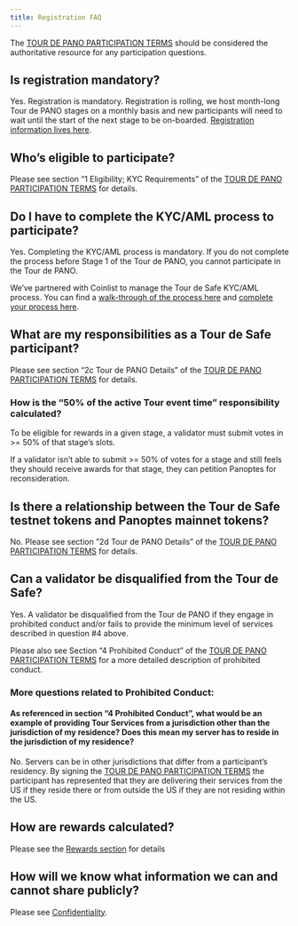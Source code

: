 ```yaml
---
title: Registration FAQ
---
```


The [TOUR DE PANO PARTICIPATION TERMS](https://drive.google.com/a/solana.com/file/d/15ueLG6VJoQ5Hx4rnpjFeuL3pG5DbrBbE/view?usp=sharing) should be considered the authoritative resource for any participation questions.

## Is registration mandatory?

Yes. Registration is mandatory. Registration is rolling, we host month-long Tour de PANO stages on a monthly basis and new participants will need to wait until the start of the next stage to be on-boarded. [Registration information lives here](how-to-register.md).

## Who’s eligible to participate?

Please see section “1 Eligibility; KYC Requirements” of the [TOUR DE PANO PARTICIPATION TERMS](https://drive.google.com/a/solana.com/file/d/15ueLG6VJoQ5Hx4rnpjFeuL3pG5DbrBbE/view?usp=sharing) for details.

## Do I have to complete the KYC/AML process to participate?

Yes. Completing the KYC/AML process is mandatory. If you do not complete the process before Stage 1 of the Tour de PANO, you cannot participate in the Tour de PANO.

We’ve partnered with Coinlist to manage the Tour de Safe KYC/AML process. You can find a [walk-through of the process here](https://docs.google.com/presentation/d/1gz8e34piUzzwzCMKwVrKKbZiPXV64Uq2-Izt4-VcMR4/) and [complete your process here](https://docs.google.com/presentation/d/1gz8e34piUzzwzCMKwVrKKbZiPXV64Uq2-Izt4-VcMR4/edit#slide=id.g5dff17f5e5_0_44).

## What are my responsibilities as a Tour de Safe participant?

Please see section “2c Tour de PANO Details” of the [TOUR DE PANO PARTICIPATION TERMS](https://drive.google.com/file/d/15ueLG6VJoQ5Hx4rnpjFeuL3pG5DbrBbE/view) for details.

### How is the “50% of the active Tour event time” responsibility calculated?

To be eligible for rewards in a given stage, a validator must submit votes in &gt;= 50% of that stage’s slots.

If a validator isn’t able to submit &gt;= 50% of votes for a stage and still feels they should receive awards for that stage, they can petition Panoptes for reconsideration.

## Is there a relationship between the Tour de Safe testnet tokens and Panoptes mainnet tokens?

No. Please see section ”2d Tour de PANO Details” of the [TOUR DE PANO PARTICIPATION TERMS](https://drive.google.com/file/d/15ueLG6VJoQ5Hx4rnpjFeuL3pG5DbrBbE/view) for details.

## Can a validator be disqualified from the Tour de Safe?

Yes. A validator be disqualified from the Tour de PANO if they engage in prohibited conduct and/or fails to provide the minimum level of services described in question \#4 above.

Please also see Section “4 Prohibited Conduct” of the [TOUR DE PANO PARTICIPATION TERMS](https://drive.google.com/file/d/15ueLG6VJoQ5Hx4rnpjFeuL3pG5DbrBbE/view) for a more detailed description of prohibited conduct.

### More questions related to Prohibited Conduct:

#### As referenced in section “4 Prohibited Conduct”, what would be an example of providing Tour Services from a jurisdiction other than the jurisdiction of my residence? Does this mean my server has to reside in the jurisdiction of my residence?

No. Servers can be in other jurisdictions that differ from a participant’s residency. By signing the [TOUR DE PANO PARTICIPATION TERMS](https://drive.google.com/file/d/15ueLG6VJoQ5Hx4rnpjFeuL3pG5DbrBbE/view) the participant has represented that they are delivering their services from the US if they reside there or from outside the US if they are not residing within the US.

## How are rewards calculated?

Please see the [Rewards section](rewards.md) for details

## How will we know what information we can and cannot share publicly?

Please see [Confidentiality](confidentiality.md).
